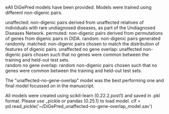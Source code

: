 eAll DiGePred models have been provided. Models were trained using different non-digenic pairs.

  unaffected: non-digenic pairs derived from unaffected relatives of individuals with rare undiagnosed diseases, as part of the Undiagnosed Diseases Network.
  permuted: non-digenic pairs derived from permutations of genes from digenic pairs in DIDA.
  random: non-digenic pairs generated randomly.
  matched: non-digenic pairs chosen to match the distribution of features of digenic pairs.
  unaffected no gene overlap: unaffected non-digenic pairs chosen such that no genes were common between the training and held-out test sets.  
  random no gene overlap: random non-digenic pairs chosen such that no genes were common between the training and held-out test sets.
  
The "unaffected-no-gene-overlap" model was the best performing one and final model focussed on in the manuscript.

All models were created using scikit-learn (0.22.2.post1) and saved in .pkl format. Please use _pickle or pandas (0.25.1) to load model.
clf = pd.read_pickle('~/DiGePred_unaffected-no-gene-overlap_model.sav')
